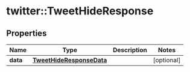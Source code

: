 # twitter::TweetHideResponse


## Properties
Name | Type | Description | Notes
------------ | ------------- | ------------- | -------------
**data** | [**TweetHideResponseData**](TweetHideResponse_data.md) |  | [optional] 


